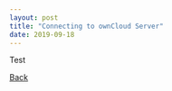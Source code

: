```yaml
---
layout: post
title: "Connecting to ownCloud Server"
date: 2019-09-18
---
```


Test

[Back](../../index.md)